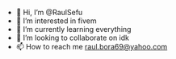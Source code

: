 - 👋 Hi, I’m @RaulSefu
- 👀 I’m interested in fivem
- 🌱 I’m currently learning everything
- 💞️ I’m looking to collaborate on idk
- 📫 How to reach me raul.bora69@yahoo.com

<!---
RaulSefu/RaulSefu is a ✨ special ✨ repository because its `README.md` (this file) appears on your GitHub profile.
You can click the Preview link to take a look at your changes.
--->
